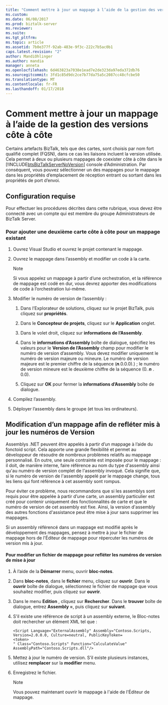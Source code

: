```yaml
---
title: "Comment mettre à jour un mappage à l’aide de la gestion des versions côte à côte | Documents Microsoft"
ms.custom: 
ms.date: 06/08/2017
ms.prod: biztalk-server
ms.reviewer: 
ms.suite: 
ms.tgt_pltfrm: 
ms.topic: article
ms.assetid: 7b0e377f-92ab-483e-9f3c-222c7b5ac0b1
caps.latest.revision: "2"
author: MandiOhlinger
ms.author: mandia
manager: anneta
ms.openlocfilehash: 6d463823a7038e1ead7e2de323da97eda372db76
ms.sourcegitcommit: 3fd1c85d9dc2ce7b77da75a5c2087cc48cfcbe50
ms.translationtype: MT
ms.contentlocale: fr-FR
ms.lasthandoff: 01/17/2018
---
```

# <a name="how-to-update-a-map-using-side-by-side-versioning"></a>Comment mettre à jour un mappage à l’aide de la gestion des versions côte à côte
Certains artefacts BizTalk, tels que des cartes, sont choisis par nom fort qualifié complet (FQSN), dans ce cas les liaisons incluent la version utilisée. Cela permet à deux ou plusieurs mappages de coexister côte à côte dans le [!INCLUDE[btsBizTalkServerNoVersion](../includes/btsbiztalkservernoversion-md.md)] console d’Administration. Par conséquent, vous pouvez sélectionner un des mappages pour le mappage dans les propriétés d’emplacement de réception entrant ou sortant dans les propriétés de port d’envoi.  
  
## <a name="prerequisites"></a>Configuration requise  
 Pour effectuer les procédures décrites dans cette rubrique, vous devez être connecté avec un compte qui est membre du groupe Administrateurs de BizTalk Server.  
  
### <a name="to-add-a-second-map-side-by-side-to-an-existing-map"></a>Pour ajouter une deuxième carte côte à côte pour un mappage existant  
  
1.  Ouvrez Visual Studio et ouvrez le projet contenant le mappage.  
  
2.  Ouvrez le mappage dans l’assembly et modifier un code à la carte.  
  
    > [!NOTE]  
    >  Si vous appelez un mappage à partir d’une orchestration, et la référence de mappage est codé en dur, vous devrez apporter des modifications de code à l’orchestration lui-même.  
  
3.  Modifier le numéro de version de l’assembly :  
  
    1.  Dans l’Explorateur de solutions, cliquez sur le projet BizTalk, puis cliquez sur **propriétés**.  
  
    2.  Dans le **Concepteur de projets**, cliquez sur le **Application** onglet.  
  
    3.  Dans le volet droit, cliquez sur **informations de l’Assembly**.  
  
    4.  Dans le **informations d’Assembly** boîte de dialogue, spécifiez les valeurs pour le **Version de l’Assembly** champ pour modifier le numéro de version d’assembly. Vous devez modifier uniquement le numéro de version majeure ou mineure. Le numéro de version majeure est le premier chiffre de la séquence (***n***.0.0.0).) ; le numéro de version mineure est le deuxième chiffre de la séquence (0. ***n*** . 0.0).  
  
    5.  Cliquez sur **OK** pour fermer la **informations d’Assembly** boîte de dialogue.  
  
4.  Compilez l’assembly.  
  
5.  Déployer l’assembly dans le groupe (et tous les ordinateurs).  
  
## <a name="modifying-a-map-to-reflect-updated-version-numbers"></a>Modification d’un mappage afin de refléter mis à jour les numéros de Version  
 Assemblys .NET peuvent être appelés à partir d’un mappage à l’aide du fonctoid script. Cela apporte une grande flexibilité et permet au développeur de résoudre de nombreux problèmes relatifs au mappage personnalisé. En outre, une seule contrainte est imposée pour le mappage : il doit, de manière interne, faire référence au nom du type d'assembly ainsi qu'au numéro de version complet de l'assembly invoqué. Cela signifie que, si le numéro de version de l'assembly appelé par le mappage change, tous les liens qui font référence à cet assembly sont rompus.  
  
 Pour éviter ce problème, nous recommandons que si les assemblys sont requis pour être appelée à partir d’une carte, un assembly particulier est créé pour contenir uniquement des fonctionnalités de carte et que le numéro de version de cet assembly est fixe. Ainsi, la version d'assembly des autres fonctions d'assistance peut être mise à jour sans supprimer les mappages.  
  
 Si un assembly référencé dans un mappage est modifié après le développement des mappages, pensez à mettre à jour le fichier de mappage hors de l'Éditeur de mappage pour répercuter les numéros de version mis à jour.  
  
#### <a name="to-modify-a-map-file-to-reflect-updated-version-numbers"></a>Pour modifier un fichier de mappage pour refléter les numéros de version de mise à jour  
  
1.  À l’aide de la **Démarrer** menu, ouvrir **bloc-notes**.  
  
2.  Dans **bloc-notes**, dans le **fichier** menu, cliquez sur **ouvrir**. Dans le **ouvrir** boîte de dialogue, sélectionnez le fichier de mappage que vous souhaitez modifier, puis cliquez sur **ouvrir**.  
  
3.  Dans le menu **Edition** , cliquez sur **Rechercher**. Dans le **trouver** boîte de dialogue, entrez **Assembly =**, puis cliquez sur **suivant**.  
  
4.  S'il existe une référence de script à un assembly externe, le Bloc-notes doit rechercher un élément XML tel que :  
  
    ```  
    <Script Language="ExternalAssembly" Assembly="Contoso.Scripts, Version=2.0.0.0, Culture=neutral, PublicKeyToken=  
    <token>  
    " Class="Contoso.Scripts" Function="CalculateValue" AssemblyPath="Contoso.Scripts.dll"/>  
    ```  
  
5.  Mettez à jour le numéro de version. S’il existe plusieurs instances, utilisez **remplacer** sur la **modifier** menu.  
  
6.  Enregistrez le fichier.  
  
    > [!NOTE]  
    >  Vous pouvez maintenant ouvrir le mappage à l'aide de l'Éditeur de mappage.